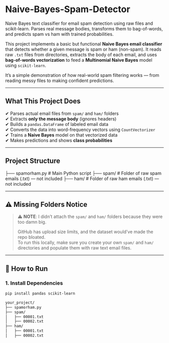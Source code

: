# Naive-Bayes-Spam-Detector
Naive Bayes text classifier for email spam detection using raw files and scikit-learn. Parses real message bodies, transforms them to bag-of-words, and predicts spam vs ham with trained probabilities.

This project implements a basic but functional **Naive Bayes email classifier** that detects whether a given message is spam or ham (non-spam). It reads raw `.txt` files from directories, extracts the body of each email, and uses **bag-of-words vectorization** to feed a **Multinomial Naive Bayes** model using `scikit-learn`.

It’s a simple demonstration of how real-world spam filtering works — from reading messy files to making confident predictions.

---

## What This Project Does

✔ Parses actual email files from `spam/` and `ham/` folders  
✔ Extracts **only the message body** (ignores headers)  
✔ Builds a `pandas.DataFrame` of labeled email data  
✔ Converts the data into word-frequency vectors using `CountVectorizer`  
✔ Trains a **Naive Bayes** model on that vectorized data  
✔ Makes predictions and shows **class probabilities**

---

## Project Structure
├── spamorham.py # Main Python script
├── spam/ # Folder of raw spam emails (.txt) — not included
├── ham/ # Folder of raw ham emails (.txt) — not included

---

## ⚠️ Missing Folders Notice

> ⚠️ **NOTE**: I didn’t attach the `spam/` and `ham/` folders because they were too damn big.
>
> GitHub has upload size limits, and the dataset would’ve made the repo bloated.  
> To run this locally, make sure you create your own `spam/` and `ham/` directories and populate them with raw text email files.

---

## 🚀 How to Run

### 1. Install Dependencies

```bash
pip install pandas scikit-learn

your_project/
├── spamorham.py
├── spam/
│   ├── 00001.txt
│   ├── 00002.txt
├── ham/
│   ├── 00001.txt
│   ├── 00002.txt
